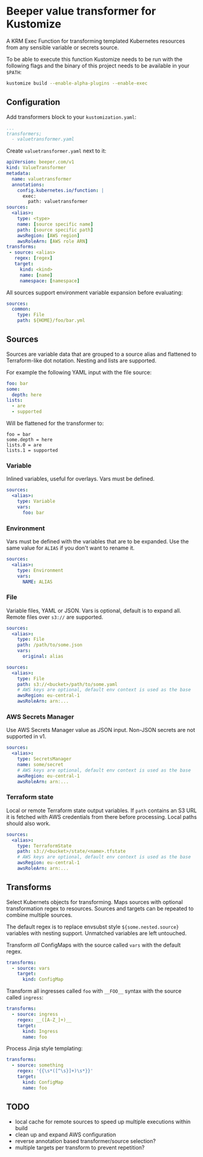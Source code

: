 # Beeper value transformer for Kustomize
A KRM Exec Function for transforming templated Kubernetes resources from any sensible variable or secrets source.

To be able to execute this function Kustomize needs to be run with the following flags and the binary of this project needs to be available in your `$PATH`:
```sh
kustomize build --enable-alpha-plugins --enable-exec
```

## Configuration
Add transformers block to your `kustomization.yaml`:
```yaml
...
transformers;
  - valuetransformer.yaml
```

Create `valuetransformer.yaml` next to it:
```yaml
apiVersion: beeper.com/v1
kind: ValueTransformer
metadata:
  name: valuetransformer
  annotations:
    config.kubernetes.io/function: |
      exec:
        path: valuetransformer
sources:
  <alias>:
    type: <type>
    name: [source specific name]
    path: [source specific path]
    awsRegion: [AWS region]
    awsRoleArn: [AWS role ARN]
transforms:
 - source: <alias>
   regex: [regex]
   target:
     kind: <kind>
     name: [name]
     namespace: [namespace]
```

All sources support environment variable expansion before evaluating:
```yaml
sources:
  common:
    type: File
    path: ${HOME}/foo/bar.yml
```

## Sources
Sources are variable data that are grouped to a source alias and flattened to Terraform-like dot notation.
Nesting and lists are supported.

For example the following YAML input with the file source:
```yaml
foo: bar
some:
  depth: here
lists:
  - are
  - supported
```

Will be flattened for the transformer to:
```
foo = bar
some.depth = here
lists.0 = are
lists.1 = supported
```

### Variable
Inlined variables, useful for overlays.
Vars must be defined.

```yaml
sources:
  <alias>:
    type: Variable
    vars:
      foo: bar
```

### Environment
Vars must be defined with the variables that are to be expanded.
Use the same value for `ALIAS` if you don't want to rename it.

```yaml
sources:
  <alias>:
    type: Environment
    vars:
      NAME: ALIAS
```

### File

Variable files, YAML or JSON. Vars is optional, default is to expand all. Remote files over `s3://` are supported.

```yaml
sources:
  <alias>:
    type: File
    path: /path/to/some.json
    vars:
      original: alias
```

```yaml
sources:
  <alias>:
    type: File
    path: s3://<bucket>/path/to/some.yaml
    # AWS keys are optional, default env context is used as the base
    awsRegion: eu-central-1
    awsRoleArn: arn:...
```

### AWS Secrets Manager

Use AWS Secrets Manager value as JSON input.
Non-JSON secrets are not supported in v1.

```yaml
sources:
  <alias>:
    type: SecretsManager
    name: some/secret
    # AWS keys are optional, default env context is used as the base
    awsRegion: eu-central-1
    awsRoleArn: arn:...
```

### Terraform state

Local or remote Terraform state output variables.
If `path` contains an S3 URL it is fetched with AWS credentials from there before processing.
Local paths should also work.

```yaml
sources:
  <alias>:
    type: TerraformState
    path: s3://<bucket>/state/<name>.tfstate
    # AWS keys are optional, default env context is used as the base
    awsRegion: eu-central-1
    awsRoleArn: arn:...
```

## Transforms

Select Kubernets objects for transforming.
Maps sources with optional transformation regex to resources.
Sources and targets can be repeated to combine multiple sources.

The default regex is to replace envsubst style `${some.nested.source}` variables with nesting support.
Unmatched variables are left untouched.

Transform _all_ ConfigMaps with the source called `vars` with the default regex.
```yaml
transforms:
  - source: vars
    target:
      kind: ConfigMap
```

Transform all ingresses called `foo` with `__FOO__` syntax with the source called `ingress`:
```yaml
transforms:
  - source: ingress
    regex: __([A-Z_]+)__
    target:
      kind: Ingress
      name: foo
```

Process Jinja style templating:
```yaml
transforms:
  - source: something
    regex: '{{\s*([^\s}]+)\s*}}'
    target:
      kind: ConfigMap
      name: foo
```

## TODO
- local cache for remote sources to speed up multiple executions within build
- clean up and expand AWS configuration
- reverse annotation based transformer/source selection?
- multiple targets per transform to prevent repetition?